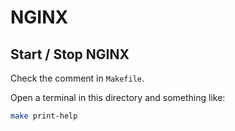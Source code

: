 # NGINX

## Start / Stop NGINX

Check the comment in `Makefile`.

Open a terminal in this directory and something like:

```sh
make print-help
```
